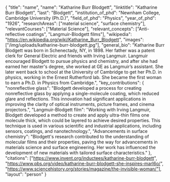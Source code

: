 {
  "title": "name",
  "name": "Katharine Burr Blodgett",
  "linktitle": "Katharine Burr Blodgett",
  "last": "Blodgett",
  "institution_of_phd": "Newnham College, Cambridge University (Ph.D.)",
  "field_of_phd": "Physics",
  "year_of_phd": "1926",
  "researchAreas": ["material science", "surface chemistry"],
  "relevantCourses": ["Material Science"],
  "relevant_concepts": ["Anti-reflective coatings", "Langmuir-Blodgett films"],
  "wikipedia": "https://en.wikipedia.org/wiki/Katharine_Burr_Blodgett",
  "images": ["/img/uploads/katharine-burr-blodgett.jpg"],
  "general_bio": "Katharine Burr Blodgett was born in Schenectady, NY, in 1898. Her father was a patent clerk for General Electric and friends with Irving Langmuir. Langmuir encouraged Blodgett to pursue physics and chemistry, and after she had earned her master's degree, she worked at GE as Langmuir’s assistant. She later went back to school at the University of Cambridge to get her Ph.D. in physics, working in the Ernest Rutherford lab. She became the first woman to earn a Ph.D. in Physics from Cambridge.",
  "key_contributions": {
    "nonreflective glass": "Blodgett developed a process for creating nonreflective glass by applying a single-molecule coating, which reduced glare and reflections. This innovation had significant applications in improving the clarity of optical instruments, picture frames, and cinema projectors.",
    "Langmuir-Blodgett film": "Working with Irving Langmuir, Blodgett developed a method to create and apply ultra-thin films one molecule thick, which could be layered to achieve desired properties. This technique is used in various scientific and industrial applications, including sensors, coatings, and nanotechnology.",
    "Advancements in surface chemistry": "Blodgett's research contributed to the understanding of molecular films and their properties, paving the way for advancements in materials science and surface engineering. Her work has influenced the development of new materials with tailored surface characteristics."
  },
  "citations": ["https://www.invent.org/inductees/katharine-burr-blodgett", "https://www.pbs.org/video/katharine-burr-blodgett-she-inspires-marl6o/", "https://www.sciencehistory.org/stories/magazine/the-invisible-woman/"],
  "layout": "person"
}